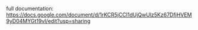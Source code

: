 full documentation: https://docs.google.com/document/d/1rKCR5jCCl1dUjQwUlz5Kz67DfjHVEM9yD04MYGt19vI/edit?usp=sharing